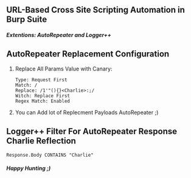 ## URL-Based Cross Site Scripting Automation in Burp Suite 
#### <em>Extentions: AutoRepeater and Logger++</em>


## AutoRepeater Replacement Configuration
 
1) Replace All Params Value with Canary:

    ```
    Type: Request First
    Match: /
    Replace: /1'"(){}<Charlie>:;/
    Witch: Replace First
    Regex Match: Enabled
    ```
2) You can Add lot of Replecment Payloads AutoRepeater ;)

## Logger++ Filter For AutoRepeater Response Charlie Reflection

    Response.Body CONTAINS "Charlie"
    

<h4><em>Happy Hunting ;) </em><h4>
